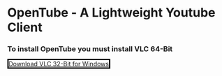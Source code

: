 <h1>OpenTube - A Lightweight Youtube Client</h1>
<h3>To install OpenTube you must install VLC 64-Bit</h3>
<a style="border: solid black 3px; border-radious: 5px" href="https://get.videolan.org/vlc/3.0.17.4/win64/vlc-3.0.17.4-win64.exe">Download VLC 32-Bit for Windows<a>
